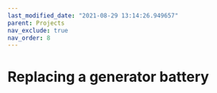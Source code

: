 ```yaml
---
last_modified_date: "2021-08-29 13:14:26.949657"
parent: Projects
nav_exclude: true
nav_order: 8
---
```


# Replacing a generator battery
